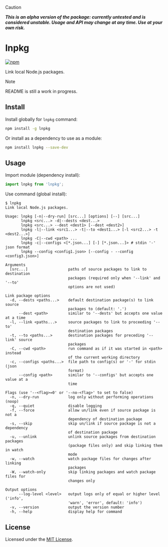 [npm-img]: https://img.shields.io/npm/v/lnpkg.svg
[npm-url]: https://www.npmjs.com/package/lnpkg

> [!CAUTION]
>
> **_This is an alpha version of the package: currently untested and is considered unstable. Usage and API may change at any time. Use at your own risk._**

# lnpkg

[![npm][npm-img]][npm-url]

Link local Node.js packages.

> [!NOTE]
>
> README is still a work in progress.

## Install

Install globally for `lnpkg` command:

```sh
npm install -g lnpkg
```

Or install as a dependency to use as a module:

```sh
npm install lnpkg --save-dev
```

## Usage

Import module (dependency install):

```javascript
import lnpkg from 'lnpkg';
```

Use command (global install):

```console
$ lnpkg
Link local Node.js packages.

Usage: lnpkg [-n|--dry-run] [src...] [options] [--] [src...]
       lnpkg <src...> -d|--dests <dest...>
       lnpkg <src...> --dest <dest1> [--dest <dest2>]
       lnpkg -l|--link <src1...> -t|--to <dest1...> [-l <src2...> -t <dest2...>]
       lnpkg -C|--cwd <path> ...
       lnpkg -c|--configs <[*.json...] [-] [*.json...]> # stdin '-' json format
       lnpkg --config <config1.json> [--config - --config <config3.json>]

Arguments
  [src...]                  paths of source packages to link to destination
                            packages (required only when '--link' and '--to'
                            options are not used)

Link package options
  -d, --dests <paths...>    default destination package(s) to link source
                            packages to (default: '.')
      --dest <path>         similar to '--dests' but accepts one value at a time
  -l, --link <paths...>     source packages to link to proceeding '--to'
                            destination packages
  -t, --to <paths...>       destination packages for preceding '--link' source
                            packages
  -C, --cwd <path>          run command as if it was started in <path> instead
                            of the current working directory
  -c, --configs <paths...>  file path to config(s) or '-' for stdin (json
                            format)
      --config <path>       similar to '--configs' but accepts one value at a
                            time

Flags (use '--<flag>=0' or '--no-<flag>' to set to false)
  -n, --dry-run             log only without performing operations (noop)
  -q, --quiet               disable logging
  -f, --force               allow un/link even if source package is not a
                            dependency of destination package
  -s, --skip                skip un/link if source package is not a dependency
                            of destination package
  -u, --unlink              unlink source packages from destination packages
                            (package files only) and skip linking them in watch
                            mode
  -w, --watch               watch package files for changes after linking
                            packages
  -W, --watch-only          skip linking packages and watch package files for
                            changes only

Output options
      --log-level <level>   output logs only of equal or higher level ('info',
                            'warn', 'error', default: 'info')
  -v, --version             output the version number
  -h, --help                display help for command
```

## License

Licensed under the [MIT License](LICENSE).
